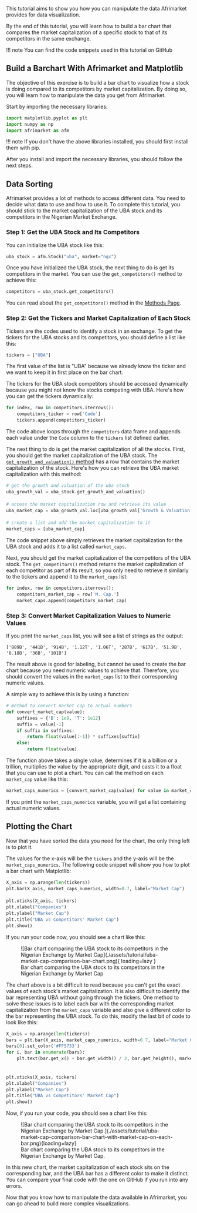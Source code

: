This tutorial aims to show you how you can manipulate the data Afrimarket provides for data visualization.

By the end of this tutorial, you will learn how to build a bar chart that compares the market capitalization of a specific stock to that of its competitors in the same exchange.

!!! note
    You can find the code snippets used in this tutorial on GitHub

## **Build a Barchart With Afrimarket and Matplotlib**
The objective of this exercise is to build a bar chart to visualize how a stock is doing compared to its competitors by market capitalization. By doing so, you will learn how to manipulate the data you get from Afrimarket.

Start by importing the necessary libraries:
```python
import matplotlib.pyplot as plt
import numpy as np
import afrimarket as afm
```
!!! note
    If you don't have the above libraries installed, you should first install them with pip.

After you install and import the necessary libraries, you should follow the next steps.

## **Data Sorting**
Afrimarket provides a lot of methods to access different data. You need to decide what data to use and how to use it. To complete this tutorial, you should stick to the market capitalization of the UBA stock and its competitors in the Nigerian Market Exchange.

### Step 1: Get the UBA Stock and Its Competitors
You can initialize the UBA stock like this:
```python
uba_stock = afm.Stock("uba", market="ngx")
```
Once you have initialized the UBA stock, the next thing to do is get its competitors in the market. You can use the `get_competitors()` method to achieve this:
```python
competitors = uba_stock.get_competitors()
```
You can read about the `get_competitors()` method in the [Methods Page](./methods.md#get_competitors).

### Step 2: Get the Tickers and Market Capitalization of Each Stock
Tickers are the codes used to identify a stock in an exchange. To get the tickers for the UBA stocks and its competitors, you should define a list like this:
```python
tickers = ["UBA"]
```
The first value of the list is "UBA" because we already know the ticker and we want to keep it in first place on the bar chart.

The tickers for the UBA stock competitors should be accessed dynamically because you might not know the stocks competing with UBA. Here's how you can get the tickers dynamically:
```python
for index, row in competitors.iterrows():
    competitors_ticker = row['Code']
    tickers.append(competitors_ticker)
```
The code above loops through the `competitors` data frame and appends each value under the `Code` column to the `tickers` list defined earlier.

The next thing to do is get the market capitalization of all the stocks. First, you should get the market capitalization of the UBA stock. The [`get_growth_and_valuation()` method](./methods.md#get_growth_and_valuation) has a row that contains the market capitalization of the stock. Here's how you can retrieve the UBA market capitalization with this method:
```python
# get the growth and valuation of the uba stock
uba_growth_val = uba_stock.get_growth_and_valuation()

# access the market capitalization row and retrieve its value
uba_market_cap = uba_growth_val.loc[uba_growth_val['Growth & Valuation'] == 'Market Capitalization', 'Growth & Valuation.1'].values[0]

# create a list and add the market capitalization to it
market_caps = [uba_market_cap]
```
The code snippet above simply retrieves the market capitalization for the UBA stock and adds it to a list called `market_caps`.

Next, you should get the market capitalization of the competitors of the UBA stock. The `get_competitors()` method returns the market capitalization of each competitor as part of its result, so you only need to retrieve it similarly to the tickers and append it to the `market_caps` list:

```python
for index, row in competitors.iterrows():
    competitors_market_cap = row['M. Cap.']
    market_caps.append(competitors_market_cap)
```

### Step 3: Convert Market Capitalization Values to Numeric Values
If you print the `market_caps` list, you will see a list of strings as the output:
```shell
['889B', '441B', '914B', '1.12T', '1.06T', '287B', '617B', '51.9B', '8.18B', '36B', '101B']
```
The result above is good for labeling, but cannot be used to create the bar chart because you need numeric values to achieve that. Therefore, you should convert the values in the `market_caps` list to their corresponding numeric values.

A simple way to achieve this is by using a function:
```python
# method to convert market cap to actual numbers
def convert_market_cap(value):
    suffixes = {'B': 1e9, 'T': 1e12}
    suffix = value[-1]
    if suffix in suffixes:
        return float(value[:-1]) * suffixes[suffix]
    else:
        return float(value)
```

The function above takes a single value, determines if it is a billion or a trillion, multiplies the value by the appropriate digit, and casts it to a float that you can use to plot a chart. You can call the method on each `market_cap` value like this:
```python
market_caps_numerics = [convert_market_cap(value) for value in market_caps]
```
If you print the `market_caps_numerics` variable, you will get a list containing actual numeric values.

## Plotting the Chart
Now that you have sorted the data you need for the chart, the only thing left is to plot it.

The values for the x-axis will be the `tickers` and the y-axis will be the `market_caps_numerics`. The following code snippet will show you how to plot a bar chart with Matplotlib:
```python
X_axis = np.arange(len(tickers)) 
plt.bar(X_axis, market_caps_numerics, width=0.7, label="Market Cap")

plt.xticks(X_axis, tickers)
plt.xlabel("Companies") 
plt.ylabel("Market Cap")
plt.title("UBA vs Competitors' Market Cap") 
plt.show() 
```
If you run your code now, you should see a chart like this:
<figure markdown="span">
![Bar chart comparing the UBA stock to its competitors in the Nigerian Exchange by Market Cap](./assets/tutorial/uba-market-cap-comparison-bar-chart.png){ loading=lazy }
<figcaption>Bar chart comparing the UBA stock to its competitors in the Nigerian Exchange by Market Cap</figcaption>
</figure>

The chart above is a bit difficult to read because you can't get the exact values of each stock's market capitalization. It is also difficult to identify the bar representing UBA without going through the tickers. One method to solve these issues is to label each bar with the corresponding market capitalization from the `market_caps` variable and also give a different color to the bar representing the UBA stock. To do this, modify the last bit of code to look like this:
```python
X_axis = np.arange(len(tickers)) 
bars = plt.bar(X_axis, market_caps_numerics, width=0.7, label="Market Cap")
bars[0].set_color('#FF5733')
for i, bar in enumerate(bars):
    plt.text(bar.get_x() + bar.get_width() / 2, bar.get_height(), market_caps[i], ha='center', va='bottom')


plt.xticks(X_axis, tickers)
plt.xlabel("Companies") 
plt.ylabel("Market Cap")
plt.title("UBA vs Competitors' Market Cap") 
plt.show() 
```

Now, if you run your code, you should see a chart like this:
<figure markdown="span">
![Bar chart comparing the UBA stock to its competitors in the Nigerian Exchange by Market Cap.](./assets/tutorial/uba-market-cap-comparison-bar-chart-with-market-cap-on-each-bar.png){loading=lazy}
<figcaption>Bar chart comparing the UBA stock to its competitors in the Nigerian Exchange by Market Cap.</figcaption>
</figure>

In this new chart, the market capitalization of each stock sits on the corresponding bar, and the UBA bar has a different color to make it distinct. You can compare your final code with the one on GitHub if you run into any errors.

Now that you know how to manipulate the data available in Afrimarket, you can go ahead to build more complex visualizations.